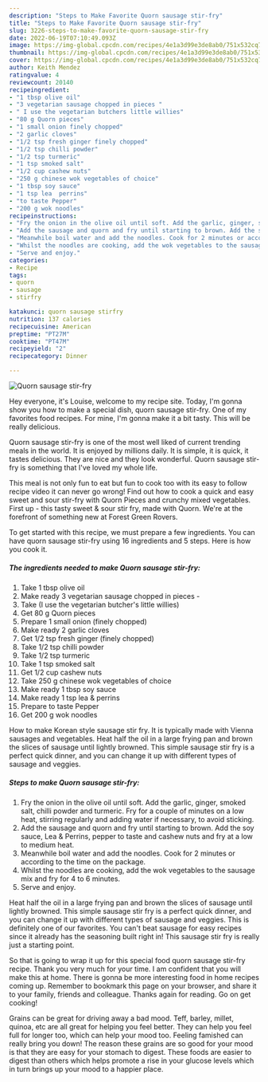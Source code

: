 ```yaml
---
description: "Steps to Make Favorite Quorn sausage stir-fry"
title: "Steps to Make Favorite Quorn sausage stir-fry"
slug: 3226-steps-to-make-favorite-quorn-sausage-stir-fry
date: 2022-06-19T07:10:49.093Z
image: https://img-global.cpcdn.com/recipes/4e1a3d99e3de8ab0/751x532cq70/quorn-sausage-stir-fry-recipe-main-photo.jpg
thumbnail: https://img-global.cpcdn.com/recipes/4e1a3d99e3de8ab0/751x532cq70/quorn-sausage-stir-fry-recipe-main-photo.jpg
cover: https://img-global.cpcdn.com/recipes/4e1a3d99e3de8ab0/751x532cq70/quorn-sausage-stir-fry-recipe-main-photo.jpg
author: Keith Mendez
ratingvalue: 4
reviewcount: 20140
recipeingredient:
- "1 tbsp olive oil"
- "3 vegetarian sausage chopped in pieces "
- " I use the vegetarian butchers little willies"
- "80 g Quorn pieces"
- "1 small onion finely chopped"
- "2 garlic cloves"
- "1/2 tsp fresh ginger finely chopped"
- "1/2 tsp chilli powder"
- "1/2 tsp turmeric"
- "1 tsp smoked salt"
- "1/2 cup cashew nuts"
- "250 g chinese wok vegetables of choice"
- "1 tbsp soy sauce"
- "1 tsp lea  perrins"
- "to taste Pepper"
- "200 g wok noodles"
recipeinstructions:
- "Fry the onion in the olive oil until soft. Add the garlic, ginger, smoked salt, chilli powder and turmeric. Fry for a couple of minutes on a low heat, stirring regularly and adding water if necessary, to avoid sticking."
- "Add the sausage and quorn and fry until starting to brown. Add the soy sauce, Lea &amp; Perrins, pepper to taste and cashew nuts and fry at a low to medium heat."
- "Meanwhile boil water and add the noodles. Cook for 2 minutes or according to the time on the package."
- "Whilst the noodles are cooking, add the wok vegetables to the sausage mix and fry for 4 to 6 minutes."
- "Serve and enjoy."
categories:
- Recipe
tags:
- quorn
- sausage
- stirfry

katakunci: quorn sausage stirfry 
nutrition: 137 calories
recipecuisine: American
preptime: "PT27M"
cooktime: "PT47M"
recipeyield: "2"
recipecategory: Dinner

---
```



![Quorn sausage stir-fry](https://img-global.cpcdn.com/recipes/4e1a3d99e3de8ab0/751x532cq70/quorn-sausage-stir-fry-recipe-main-photo.jpg)

Hey everyone, it's Louise, welcome to my recipe site. Today, I'm gonna show you how to make a special dish, quorn sausage stir-fry. One of my favorites food recipes. For mine, I'm gonna make it a bit tasty. This will be really delicious.

Quorn sausage stir-fry is one of the most well liked of current trending meals in the world. It is enjoyed by millions daily. It is simple, it is quick, it tastes delicious. They are nice and they look wonderful. Quorn sausage stir-fry is something that I've loved my whole life.

This meal is not only fun to eat but fun to cook too with its easy to follow recipe video it can never go wrong! Find out how to cook a quick and easy sweet and sour stir-fry with Quorn Pieces and crunchy mixed vegetables. First up - this tasty sweet &amp; sour stir fry, made with Quorn. We&#39;re at the forefront of something new at Forest Green Rovers.


To get started with this recipe, we must prepare a few ingredients. You can have quorn sausage stir-fry using 16 ingredients and 5 steps. Here is how you cook it.

<!--inarticleads1-->

##### The ingredients needed to make Quorn sausage stir-fry:

1. Take 1 tbsp olive oil
1. Make ready 3 vegetarian sausage chopped in pieces -
1. Take  (I use the vegetarian butcher&#39;s little willies)
1. Get 80 g Quorn pieces
1. Prepare 1 small onion (finely chopped)
1. Make ready 2 garlic cloves
1. Get 1/2 tsp fresh ginger (finely chopped)
1. Take 1/2 tsp chilli powder
1. Take 1/2 tsp turmeric
1. Take 1 tsp smoked salt
1. Get 1/2 cup cashew nuts
1. Take 250 g chinese wok vegetables of choice
1. Make ready 1 tbsp soy sauce
1. Make ready 1 tsp lea &amp; perrins
1. Prepare to taste Pepper
1. Get 200 g wok noodles


How to make Korean style sausage stir fry. It is typically made with Vienna sausages and vegetables. Heat half the oil in a large frying pan and brown the slices of sausage until lightly browned. This simple sausage stir fry is a perfect quick dinner, and you can change it up with different types of sausage and veggies. 

<!--inarticleads2-->

##### Steps to make Quorn sausage stir-fry:

1. Fry the onion in the olive oil until soft. Add the garlic, ginger, smoked salt, chilli powder and turmeric. Fry for a couple of minutes on a low heat, stirring regularly and adding water if necessary, to avoid sticking.
1. Add the sausage and quorn and fry until starting to brown. Add the soy sauce, Lea &amp; Perrins, pepper to taste and cashew nuts and fry at a low to medium heat.
1. Meanwhile boil water and add the noodles. Cook for 2 minutes or according to the time on the package.
1. Whilst the noodles are cooking, add the wok vegetables to the sausage mix and fry for 4 to 6 minutes.
1. Serve and enjoy.


Heat half the oil in a large frying pan and brown the slices of sausage until lightly browned. This simple sausage stir fry is a perfect quick dinner, and you can change it up with different types of sausage and veggies. This is definitely one of our favorites. You can&#39;t beat sausage for easy recipes since it already has the seasoning built right in! This sausage stir fry is really just a starting point. 

So that is going to wrap it up for this special food quorn sausage stir-fry recipe. Thank you very much for your time. I am confident that you will make this at home. There is gonna be more interesting food in home recipes coming up. Remember to bookmark this page on your browser, and share it to your family, friends and colleague. Thanks again for reading. Go on get cooking!

Grains can be great for driving away a bad mood. Teff, barley, millet, quinoa, etc are all great for helping you feel better. They can help you feel full for longer too, which can help your mood too. Feeling famished can really bring you down! The reason these grains are so good for your mood is that they are easy for your stomach to digest. These foods are easier to digest than others which helps promote a rise in your glucose levels which in turn brings up your mood to a happier place.
